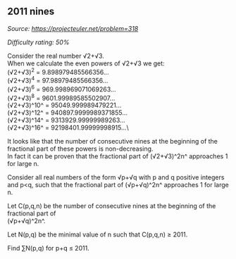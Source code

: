 2011 nines
----------

*Source: https://projecteuler.net/problem=318*


*Difficulty rating: 50%*

Consider the real number √2+√3.\
 When we calculate the even powers of √2+√3 we get:\
 (√2+√3)<sup>2</sup> = 9.898979485566356...\
 (√2+√3)<sup>4</sup> = 97.98979485566356...\
 (√2+√3)<sup>6</sup> = 969.998969071069263...\
 (√2+√3)<sup>8</sup> = 9601.99989585502907...\
 (√2+√3)^10^ = 95049.999989479221...\
 (√2+√3)^12^ = 940897.9999989371855...\
 (√2+√3)^14^ = 9313929.99999989263...\
 (√2+√3)^16^ = 92198401.99999998915...\

It looks like that the number of consecutive nines at the beginning of
the fractional part of these powers is non-decreasing.\
 In fact it can be proven that the fractional part of (√2+√3)^2n^
approaches 1 for large n.

Consider all real numbers of the form √p+√q with p and q positive
integers and p\<q, such that the fractional part of (√p+√q)^2n^
approaches 1 for large n.

Let C(p,q,n) be the number of consecutive nines at the beginning of the
fractional part of\
 (√p+√q)^2n^.

Let N(p,q) be the minimal value of n such that C(p,q,n) ≥ 2011.

Find ∑N(p,q) for p+q ≤ 2011.

